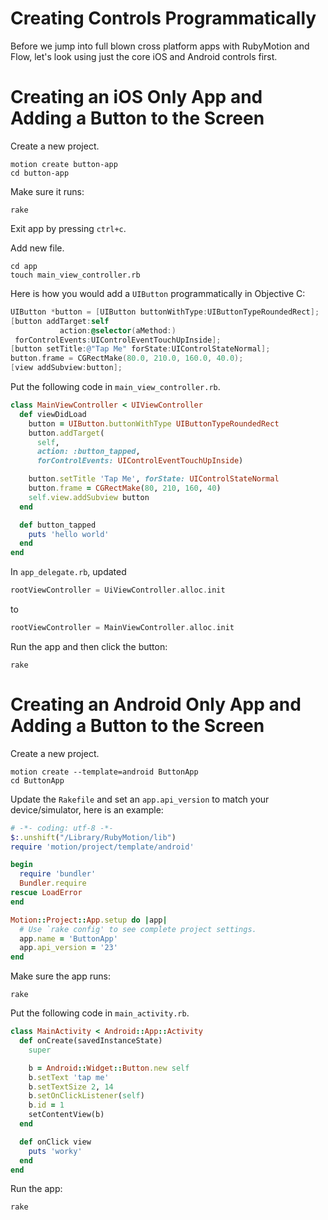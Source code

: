 # Creating Controls Programmatically #

Before we jump into full blown cross platform apps with RubyMotion and
Flow, let's look using just the core iOS and Android controls first.

# Creating an iOS Only App and Adding a Button to the Screen #

Create a new project.

```shell
motion create button-app
cd button-app
```

Make sure it runs:

```shell
rake
```

Exit app by pressing `ctrl+c`.

Add new file.

```shell
cd app
touch main_view_controller.rb
```

Here is how you would add a `UIButton` programmatically in Objective C:

```objective-c
UIButton *button = [UIButton buttonWithType:UIButtonTypeRoundedRect];
[button addTarget:self
           action:@selector(aMethod:)
 forControlEvents:UIControlEventTouchUpInside];
[button setTitle:@"Tap Me" forState:UIControlStateNormal];
button.frame = CGRectMake(80.0, 210.0, 160.0, 40.0);
[view addSubview:button];
```

Put the following code in `main_view_controller.rb`.

```ruby
class MainViewController < UIViewController
  def viewDidLoad
    button = UIButton.buttonWithType UIButtonTypeRoundedRect
    button.addTarget(
      self,
      action: :button_tapped,
      forControlEvents: UIControlEventTouchUpInside)

    button.setTitle 'Tap Me', forState: UIControlStateNormal
    button.frame = CGRectMake(80, 210, 160, 40)
    self.view.addSubview button
  end

  def button_tapped
    puts 'hello world'
  end
end
```

In `app_delegate.rb`, updated

```objective-c
rootViewController = UiViewController.alloc.init
```

to

```objective-c
rootViewController = MainViewController.alloc.init
```

Run the app and then click the button:

```shell
rake
```

# Creating an Android Only App and Adding a Button to the Screen #

Create a new project.

```shell
motion create --template=android ButtonApp
cd ButtonApp
```

Update the `Rakefile` and set an `app.api_version` to match your device/simulator, here is an example:

```ruby
# -*- coding: utf-8 -*-
$:.unshift("/Library/RubyMotion/lib")
require 'motion/project/template/android'

begin
  require 'bundler'
  Bundler.require
rescue LoadError
end

Motion::Project::App.setup do |app|
  # Use `rake config' to see complete project settings.
  app.name = 'ButtonApp'
  app.api_version = '23'
end
```

Make sure the app runs:

```shell
rake
```

Put the following code in `main_activity.rb`.

```ruby
class MainActivity < Android::App::Activity
  def onCreate(savedInstanceState)
    super

    b = Android::Widget::Button.new self
    b.setText 'tap me'
    b.setTextSize 2, 14
    b.setOnClickListener(self)
    b.id = 1
    setContentView(b)
  end

  def onClick view
    puts 'worky'
  end
end
```

Run the app:

```shell
rake
```
